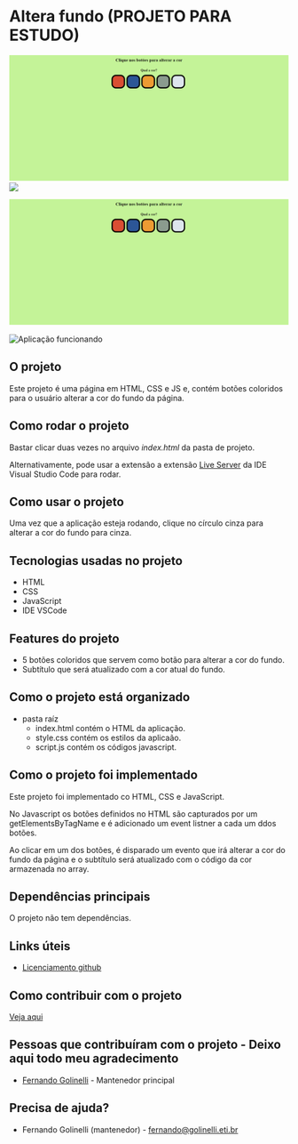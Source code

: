 # Altera fundo (PROJETO PARA ESTUDO)

<img src="./imagens/imagem1.png" width="600" align="center">

<img src="./imagens/capa.png" width="600" align="center">

![Tela inicial](./imagens/imagem1.png)

![Aplicação funcionando](./imagens/capa.png)

## O projeto
Este projeto é uma página em HTML, CSS e JS e, contém botões coloridos para o usuário alterar a cor do fundo da página.

## Como rodar o projeto
Bastar clicar duas vezes no arquivo *index.html* da pasta de projeto.

Alternativamente, pode usar a extensão a extensão [Live Server](https://marketplace.visualstudio.com/items?itemName=ritwickdey.LiveServer) da IDE Visual Studio Code para rodar.

## Como usar o projeto
Uma vez que a aplicação esteja rodando, clique no círculo cinza para alterar a cor do fundo para cinza.

## Tecnologias usadas no projeto
- HTML
- CSS
- JavaScript
- IDE VSCode

## Features do projeto
- 5 botões coloridos que servem como botão para alterar a cor do fundo.
- Subtítulo que será atualizado com a cor atual do fundo.

## Como o projeto está organizado
* pasta raíz
    - index.html contém o HTML da aplicação.
    - style.css contém os estilos da aplicaão.
    - script.js contém os códigos javascript.

## Como o projeto foi implementado
Este projeto foi implementado co HTML, CSS e JavaScript.

No Javascript os botões definidos no HTML são capturados por um getElementsByTagName e é adicionado um event listner a cada um ddos botões.

Ao clicar em um dos botões, é disparado um evento que irá alterar a cor do fundo da página e o subtítulo será atualizado com o código da cor armazenada no array.

## Dependências principais
O projeto não tem dependências.

## Links úteis
- [Licenciamento github](https://docs.github.com/pt/repositories/managing-your-repositorys-settings-and-features/customizing-your-repository/licensing-a-repository)

## Como contribuir com o projeto
[Veja aqui](./CONTRIBUTING.md)

## Pessoas que contribuíram com o projeto - Deixo aqui todo meu agradecimento
- [Fernando Golinelli](github.com/fgolinelli) - Mantenedor principal

## Precisa de ajuda?
- Fernando Golinelli (mantenedor) - fernando@golinelli.eti.br
